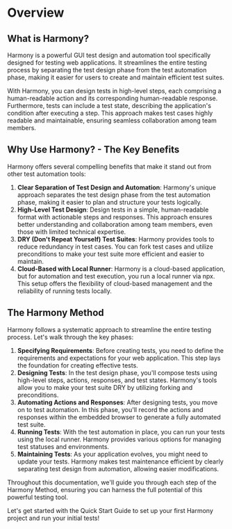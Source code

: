 # Overview

## What is Harmony?

Harmony is a powerful GUI test design and automation tool specifically designed for testing web applications. It streamlines the entire testing process by separating the test design phase from the test automation phase, making it easier for users to create and maintain efficient test suites.

With Harmony, you can design tests in high-level steps, each comprising a human-readable action and its corresponding human-readable response. Furthermore, tests can include a test state, describing the application's condition after executing a step. This approach makes test cases highly readable and maintainable, ensuring seamless collaboration among team members.

## Why Use Harmony? - The Key Benefits

Harmony offers several compelling benefits that make it stand out from other test automation tools:

1. **Clear Separation of Test Design and Automation**: Harmony's unique approach separates the test design phase from the test automation phase, making it easier to plan and structure your tests logically.
2. **High-Level Test Design**: Design tests in a simple, human-readable format with actionable steps and responses. This approach ensures better understanding and collaboration among team members, even those with limited technical expertise.
3. **DRY (Don't Repeat Yourself) Test Suites**: Harmony provides tools to reduce redundancy in test cases. You can fork test cases and utilize preconditions to make your test suite more efficient and easier to maintain.
4. **Cloud-Based with Local Runner**: Harmony is a cloud-based application, but for automation and test execution, you run a local runner via npx. This setup offers the flexibility of cloud-based management and the reliability of running tests locally.

## The Harmony Method

Harmony follows a systematic approach to streamline the entire testing process. Let's walk through the key phases:

1. **Specifying Requirements**: Before creating tests, you need to define the requirements and expectations for your web application. This step lays the foundation for creating effective tests.
2. **Designing Tests**: In the test design phase, you'll compose tests using high-level steps, actions, responses, and test states. Harmony's tools allow you to make your test suite DRY by utilizing forking and preconditions.
3. **Automating Actions and Responses**: After designing tests, you move on to test automation. In this phase, you'll record the actions and responses within the embedded browser to generate a fully automated test suite.
4. **Running Tests**: With the test automation in place, you can run your tests using the local runner. Harmony provides various options for managing test statuses and environments.
5. **Maintaining Tests**: As your application evolves, you might need to update your tests. Harmony makes test maintenance efficient by clearly separating test design from automation, allowing easier modifications.

Throughout this documentation, we'll guide you through each step of the Harmony Method, ensuring you can harness the full potential of this powerful testing tool.

Let's get started with the Quick Start Guide to set up your first Harmony project and run your initial tests!
